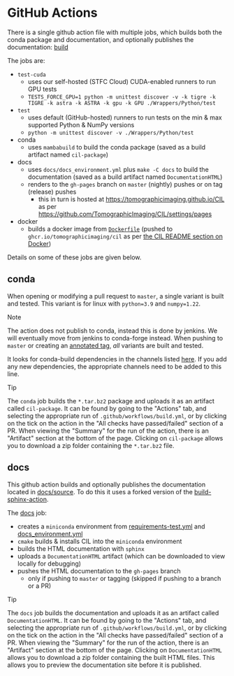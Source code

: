 # GitHub Actions

There is a single github action file with multiple jobs, which builds both the conda package and documentation, and optionally publishes the documentation: [build](https://github.com/TomographicImaging/CIL/blob/master/.github/workflows/build.yml)

The jobs are:

- `test-cuda`
  + uses our self-hosted (STFC Cloud) CUDA-enabled runners to run GPU tests
  + `TESTS_FORCE_GPU=1 python -m unittest discover -v -k tigre -k TIGRE -k astra -k ASTRA -k gpu -k GPU ./Wrappers/Python/test`
- `test`
  + uses default (GitHub-hosted) runners to run tests on the min & max supported Python & NumPy versions
  + `python -m unittest discover -v ./Wrappers/Python/test`
- conda
  + uses `mambabuild` to build the conda package (saved as a build artifact named `cil-package`)
- docs
  + uses `docs/docs_environment.yml` plus `make -C docs` to build the documentation (saved as a build artifact named `DocumentationHTML`)
  + renders to the `gh-pages` branch on `master` (nightly) pushes or on tag (release) pushes
    * this in turn is hosted at <https://tomographicimaging.github.io/CIL> as per <https://github.com/TomographicImaging/CIL/settings/pages>
- docker
  + builds a docker image from [`Dockerfile`](../../Dockerfile) (pushed to `ghcr.io/tomographicimaging/cil` as per [the CIL README section on Docker](../../README.md#docker))

Details on some of these jobs are given below.

## conda

When opening or modifying a pull request to `master`, a single variant is built and tested. This variant is for linux with `python=3.9` and `numpy=1.22`.

> [!NOTE]
> The action does not publish to conda, instead this is done by jenkins. We will eventually move from jenkins to conda-forge instead.
> When pushing to `master` or creating an [annotated tag](https://git-scm.com/book/en/v2/Git-Basics-Tagging), *all* variants are built and tested.

It looks for conda-build dependencies in the channels listed [here](https://github.com/TomographicImaging/CIL/blob/master/.github/workflows/build.yml#L118). If you add any new dependencies, the appropriate channels need to be added to this line.

> [!TIP]
> The `conda` job builds the `*.tar.bz2` package and uploads it as an artifact called `cil-package`.
> It can be found by going to the "Actions" tab, and selecting the appropriate run of `.github/workflows/build.yml`, or by clicking on the tick on the action in the "All checks have passed/failed" section of a PR. When viewing the "Summary" for the run of the action, there is an "Artifact" section at the bottom of the page.
> Clicking on `cil-package` allows you to download a zip folder containing the `*.tar.bz2` file.

## docs

This github action builds and optionally publishes the documentation located in [docs/source](https://github.com/TomographicImaging/CIL/tree/master/docs/source). To do this it uses a forked version of the [build-sphinx-action](https://github.com/lauramurgatroyd/build-sphinx-action).

The [docs](https://github.com/TomographicImaging/CIL/blob/master/.github/workflows/build.yml#L124) job:

- creates a `miniconda` environment from [requirements-test.yml](https://github.com/TomographicImaging/CIL/blob/master/scripts/requirements-test.yml) and [docs_environment.yml](https://github.com/TomographicImaging/CIL/blob/master/docs/docs_environment.yml)
- `cmake` builds & installs CIL into the `miniconda` environment
- builds the HTML documentation with `sphinx`
- uploads a `DocumentationHTML` artifact (which can be downloaded to view locally for debugging)
- pushes the HTML documentation to the `gh-pages` branch
  + only if pushing to `master` or tagging (skipped if pushing to a branch or a PR)

> [!TIP]
> The `docs` job builds the documentation and uploads it as an artifact called `DocumentationHTML`.
> It can be found by going to the "Actions" tab, and selecting the appropriate run of `.github/workflows/build.yml`, or by clicking on the tick on the action in the "All checks have passed/failed" section of a PR. When viewing the "Summary" for the run of the action, there is an "Artifact" section at the bottom of the page.
> Clicking on `DocumentationHTML` allows you to download a zip folder containing the built HTML files. This allows you to preview the documentation site before it is published.
